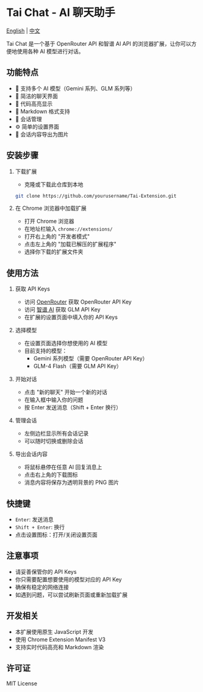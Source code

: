 # Tai Chat - AI 聊天助手

[English](../README.md) | [中文](README_zh.md)

Tai Chat 是一个基于 OpenRouter API 和智谱 AI API 的浏览器扩展，让你可以方便地使用各种 AI 模型进行对话。

## 功能特点

- 🤖 支持多个 AI 模型（Gemini 系列、GLM 系列等）
- 💬 简洁的聊天界面
- 🎨 代码高亮显示
- 📝 Markdown 格式支持
- 🔄 会话管理
- ⚙️ 简单的设置界面
- 📸 会话内容导出为图片

## 安装步骤

1. 下载扩展
   - 克隆或下载此仓库到本地
   ```bash
   git clone https://github.com/yourusername/Tai-Extension.git
   ```

2. 在 Chrome 浏览器中加载扩展
   - 打开 Chrome 浏览器
   - 在地址栏输入 `chrome://extensions/`
   - 打开右上角的 "开发者模式"
   - 点击左上角的 "加载已解压的扩展程序"
   - 选择你下载的扩展文件夹

## 使用方法

1. 获取 API Keys
   - 访问 [OpenRouter](https://openrouter.ai/keys) 获取 OpenRouter API Key
   - 访问 [智谱 AI](https://open.bigmodel.cn/usercenter/apikeys) 获取 GLM API Key
   - 在扩展的设置页面中填入你的 API Keys

2. 选择模型
   - 在设置页面选择你想使用的 AI 模型
   - 目前支持的模型：
     - Gemini 系列模型（需要 OpenRouter API Key）
     - GLM-4 Flash（需要 GLM API Key）

3. 开始对话
   - 点击 "新的聊天" 开始一个新的对话
   - 在输入框中输入你的问题
   - 按 Enter 发送消息（Shift + Enter 换行）

4. 管理会话
   - 左侧边栏显示所有会话记录
   - 可以随时切换或删除会话

5. 导出会话内容
   - 将鼠标悬停在任意 AI 回复消息上
   - 点击右上角的下载图标
   - 消息内容将保存为透明背景的 PNG 图片

## 快捷键

- `Enter`: 发送消息
- `Shift + Enter`: 换行
- 点击设置图标：打开/关闭设置页面

## 注意事项

- 请妥善保管你的 API Keys
- 你只需要配置想要使用的模型对应的 API Key
- 确保有稳定的网络连接
- 如遇到问题，可以尝试刷新页面或重新加载扩展

## 开发相关

- 本扩展使用原生 JavaScript 开发
- 使用 Chrome Extension Manifest V3
- 支持实时代码高亮和 Markdown 渲染

## 许可证

MIT License 